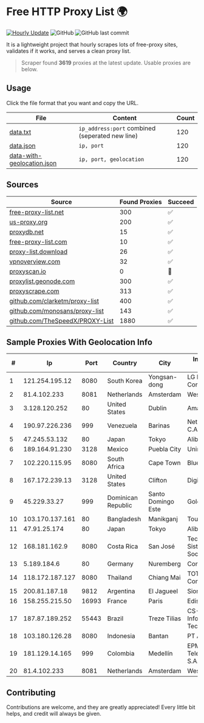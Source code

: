 
# Free HTTP Proxy List 🌍

[![Hourly Update](https://github.com/mertguvencli/http-proxy-list/actions/workflows/main.yml/badge.svg?branch=main)](https://github.com/mertguvencli/http-proxy-list/actions/workflows/main.yml)
![GitHub](https://img.shields.io/github/license/mertguvencli/http-proxy-list)
![GitHub last commit](https://img.shields.io/github/last-commit/mertguvencli/http-proxy-list)

It is a lightweight project that hourly scrapes lots of free-proxy sites, validates if it works, and serves a clean proxy list.


> Scraper found **3619** proxies at the latest update. Usable proxies are below.

## Usage

Click the file format that you want and copy the URL.


|File|Content|Count|
|----|-------|-----|
|[data.txt](https://raw.githubusercontent.com/mertguvencli/http-proxy-list/main/proxy-list/data.txt)|`ip_address:port` combined (seperated new line)|120|
|[data.json](https://raw.githubusercontent.com/mertguvencli/http-proxy-list/main/proxy-list/data.json)|`ip, port`|120|
|[data-with-geolocation.json](https://raw.githubusercontent.com/mertguvencli/http-proxy-list/main/proxy-list/data-with-geolocation.json)|`ip, port, geolocation`|120|

## Sources

|Source|Found Proxies|Succeed|
|------|-------------|-------|
|[free-proxy-list.net](https://free-proxy-list.net)|300|✅|
|[us-proxy.org](https://www.us-proxy.org)|200|✅|
|[proxydb.net](http://proxydb.net)|15|✅|
|[free-proxy-list.com](https://free-proxy-list.com/?page=&port=&type%5B%5D=http&type%5B%5D=https&up_time=0&search=Search)|10|✅|
|[proxy-list.download](https://www.proxy-list.download/HTTP)|26|✅|
|[vpnoverview.com](https://vpnoverview.com/privacy/anonymous-browsing/free-proxy-servers)|32|✅|
|[proxyscan.io](https://www.proxyscan.io)|0|🚫|
|[proxylist.geonode.com](https://proxylist.geonode.com/api/proxy-list?limit=300&page=1&sort_by=lastChecked&sort_type=desc&protocols=http,https)|300|✅|
|[proxyscrape.com](https://api.proxyscrape.com/v2/?request=displayproxies&protocol=http&timeout=10000&country=all&ssl=all&anonymity=all)|313|✅|
|[github.com/clarketm/proxy-list](https://raw.githubusercontent.com/clarketm/proxy-list/master/proxy-list-raw.txt)|400|✅|
|[github.com/monosans/proxy-list](https://raw.githubusercontent.com/monosans/proxy-list/main/proxies/http.txt)|143|✅|
|[github.com/TheSpeedX/PROXY-List](https://raw.githubusercontent.com/TheSpeedX/PROXY-List/master/http.txt)|1880|✅|


## Sample Proxies With Geolocation Info

|#|Ip|Port|Country|City|Internet Service Provider|
|-|--|----|-------|----|-------------------------|
|1|121.254.195.12|8080|South Korea|Yongsan-dong|LG DACOM Corporation|
|2|81.4.102.233|8081|Netherlands|Amsterdam|WeservIT|
|3|3.128.120.252|80|United States|Dublin|Amazon.com, Inc.|
|4|190.97.226.236|999|Venezuela|Barinas|NetLink América C.A.|
|5|47.245.53.132|80|Japan|Tokyo|Alibaba.com LLC|
|6|189.164.91.230|3128|Mexico|Puebla City|Uninet S.A. de C.V|
|7|102.220.115.95|8080|South Africa|Cape Town|Bluecentrix PTY LTD|
|8|167.172.239.13|3128|United States|Clifton|DigitalOcean, LLC|
|9|45.229.33.27|999|Dominican Republic|Santo Domingo Este|Gold Data C.A.|
|10|103.170.137.161|80|Bangladesh|Manikganj|Touhedul Islam|
|11|47.91.25.174|80|Japan|Tokyo|Alibaba.com LLC|
|12|168.181.162.9|8080|Costa Rica|San José|Tecnologia Y Sistemas Wilcasji Sociedad Anonima|
|13|5.189.184.6|80|Germany|Nuremberg|Contabo GmbH|
|14|118.172.187.127|8080|Thailand|Chiang Mai|TOT Public Company Limited|
|15|200.81.187.18|9812|Argentina|El Jagueel|Sion S.A|
|16|158.255.215.50|16993|France|Paris|Edis France|
|17|187.87.189.252|55443|Brazil|Treze Tilias|CS-NET InformÔtica e Tecnologia Ltda.|
|18|103.180.126.28|8080|Indonesia|Bantan|PT Alam Media Data|
|19|181.129.14.165|999|Colombia|Medellín|EPM Telecomunicaciones S.A. E.S.P.|
|20|81.4.102.233|8081|Netherlands|Amsterdam|WeservIT|



## Contributing

Contributions are welcome, and they are greatly appreciated! Every
little bit helps, and credit will always be given.

